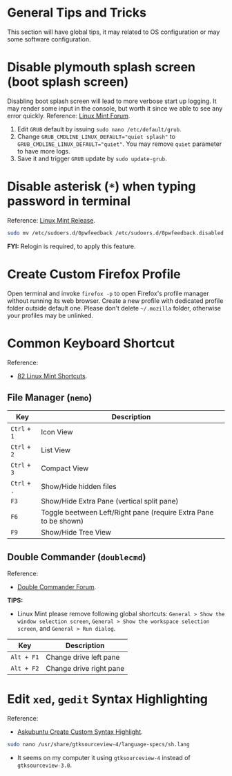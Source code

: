 # General Tips and Tricks

This section will have global tips, it may related to OS configuration or may some software configuration.

# Disable plymouth splash screen (boot splash screen)

Disabling boot splash screen will lead to more verbose start up logging. It may render some input in the console,
but worth it since we able to see any error quickly. Reference: [Linux Mint Forum](https://forums.linuxmint.com/viewtopic.php?p=758816#p758816).

1. Edit `GRUB` default by issuing `sudo nano /etc/default/grub`.
2. Change `GRUB_CMDLINE_LINUX_DEFAULT="quiet splash"` to `GRUB_CMDLINE_LINUX_DEFAULT="quiet"`. You may remove `quiet` parameter to have more logs.
3. Save it and trigger `GRUB` update by `sudo update-grub`.

# Disable asterisk (`*`) when typing password in terminal

Reference: [Linux Mint Release](https://blog.linuxmint.com/?p=3715#comment-147187).

```sh
sudo mv /etc/sudoers.d/0pwfeedback /etc/sudoers.d/0pwfeedback.disabled
```

**FYI:** Relogin is required, to apply this feature.

# Create Custom Firefox Profile

Open terminal and invoke `firefox -p` to open Firefox's profile manager without running its web browser.
Create a new profile with dedicated profile folder outside default one.
Please don't delete `~/.mozilla` folder, otherwise your profiles may be unlinked.

# Common Keyboard Shortcut

Reference:
- [82 Linux Mint Shortcuts](https://shortcutworld.com/Linux-Mint/linux/Linux-Mint_Shortcuts).

## File Manager (`nemo`)

| Key          | Description                                                      |
|--------------|------------------------------------------------------------------|
| `Ctrl` + `1` | Icon View                                                        |
| `Ctrl` + `2` | List View                                                        |
| `Ctrl` + `3` | Compact View                                                     |
| `Ctrl` + `.` | Show/Hide hidden files                                           |
| `F3`         | Show/Hide Extra Pane (vertical split pane)                       |
| `F6`         | Toggle beetween Left/Right pane (require Extra Pane to be shown) |
| `F9`         | Show/Hide Tree View                                              |

## Double Commander (`doublecmd`)

Reference:
- [Double Commander Forum](https://doublecmd.h1n.ru/viewtopic.php?t=529).

**TIPS:**
- Linux Mint please remove following global shortcuts: `General > Show the window selection screen`, `General > Show the workspace selection screen`, and `General > Run dialog`.

| Key        | Description             |
|------------|-------------------------|
| `Alt + F1` | Change drive left pane  |
| `Alt + F2` | Change drive right pane |

# Edit `xed`, `gedit` Syntax Highlighting

Reference:
- [Askubuntu Create Custom Syntax Highlight](https://askubuntu.com/questions/473114/create-a-custom-syntax-highlight-in-gedit).

```sh
sudo nano /usr/share/gtksourceview-4/language-specs/sh.lang
```
- It seems on my computer it using `gtksourceview-4` instead of `gtksourceview-3.0`.

